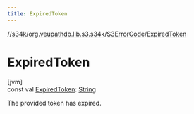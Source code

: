 ```yaml
---
title: ExpiredToken
---
```

//[s34k](../../../index.html)/[org.veupathdb.lib.s3.s34k](../index.html)/[S3ErrorCode](index.html)/[ExpiredToken](-expired-token.html)



# ExpiredToken



[jvm]\
const val [ExpiredToken](-expired-token.html): [String](https://kotlinlang.org/api/latest/jvm/stdlib/kotlin/-string/index.html)



The provided token has expired.





